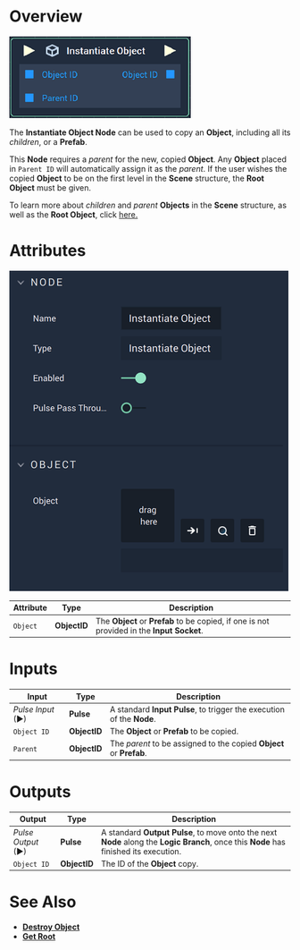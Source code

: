 # Overview

![The Instantiate Object Node.](../../../.gitbook/assets/instantiatenode.png)

The **Instantiate Object Node** can be used to copy an **Object**, including all its *children*, or a **Prefab**. 

This **Node** requires a *parent* for the new, copied **Object**. Any **Object** placed in `Parent ID` will automatically assign it as the *parent*. If the user wishes the copied **Object** to be on the first level in the **Scene** structure, the **Root Object** must be given. 

To learn more about *children* and *parent* **Objects** in the **Scene** structure, as well as the **Root Object**, click [here.](../../../objects-and-types/scene-objects/README.md#structure-in-a-scene)

# Attributes

![The Instantiate Object Node Attributes.](../../../.gitbook/assets/instantiateobjectattributes.png)

|Attribute|Type|Description|
|---|---|---|
|`Object`|**ObjectID**|The **Object** or **Prefab** to be copied, if one is not provided in the **Input Socket**.|

# Inputs

|Input|Type|Description|
|---|---|---|
|*Pulse Input* (►)|**Pulse**|A standard **Input Pulse**, to trigger the execution of the **Node**.|
|`Object ID`|**ObjectID**|The **Object** or **Prefab** to be copied.|
|`Parent`|**ObjectID**|The *parent* to be assigned to the copied **Object** or **Prefab**.|

# Outputs

|Output|Type|Description|
|---|---|---|
|*Pulse Output* (►)|**Pulse**|A standard **Output Pulse**, to move onto the next **Node** along the **Logic Branch**, once this **Node** has finished its execution.|
|`Object ID`|**ObjectID**|The ID of the **Object** copy.|

# See Also

* [**Destroy Object**](destroy.md)
* [**Get Root**](get-root.md)